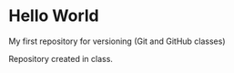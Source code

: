 # Hello World
 My first repository for versioning (Git and GitHub classes)

 Repository created in class.
 